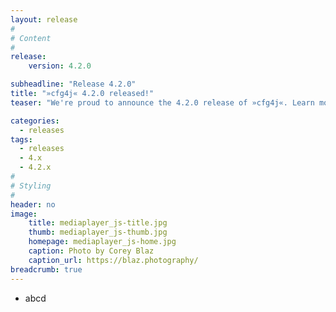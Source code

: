 ```yaml
---
layout: release
#
# Content
#
release:
    version: 4.2.0

subheadline: "Release 4.2.0"
title: "»cfg4j« 4.2.0 released!"
teaser: "We're proud to announce the 4.2.0 release of »cfg4j«. Learn more about new features in this article."

categories:
  - releases
tags:
  - releases
  - 4.x
  - 4.2.x
#
# Styling
#
header: no
image:
    title: mediaplayer_js-title.jpg
    thumb: mediaplayer_js-thumb.jpg
    homepage: mediaplayer_js-home.jpg
    caption: Photo by Corey Blaz
    caption_url: https://blaz.photography/
breadcrumb: true
---
```


* abcd